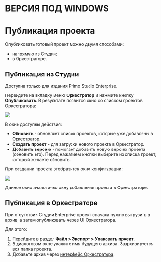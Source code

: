 # ВЕРСИЯ ПОД WINDOWS

# Публикация проекта

Опубликовать готовый проект можно двумя способами:
* напрямую из Студии;
* в Оркестраторе.

## Публикация из Студии

Доступна только для издания Primo Studio Enterprise.

Перейдите на вкладку меню **Оркестратор** и нажмите кнопку **Опубликовать**. В результате появится окно со списком проектов Оркестратора:

![](<../../.gitbook/assets/list-projects-in-studio-for-publish.png>)

В окне доступны действия:

* **Обновить** - обновляет список проектов, которые уже добавлены в Оркестратор.
* **Создать проект** - для загрузки нового проекта в Оркестратор.
* **Добавить версию** - помогает добавить новую версию проекта (обновить его). Перед нажатием кнопки выберите из списка проект, который желаете обновить.

При создании проекта отобразится окно конфигурации:

![](<../../.gitbook/assets/publish-rpa-project-from-studio.png>)

Данное окно аналогично окну добавления проекта в Оркестраторе.

## Публикация в Оркестраторе

При отсутствии Студии Enterprise проект сначала нужно выгрузить в архив, а затем опубликовать через UI Оркестратора.

Для этого:
1. Перейдите в раздел **Файл > Экспорт > Упаковать проект**.
2. В диалоговом окне укажите имя будущего архива. Заархивируется вся папка проекта.
3. Добавьте архив через [интерфейс Оркестратора](https://docs.primo-rpa.ru/primo-rpa/orchestrator/basics/add-project).

